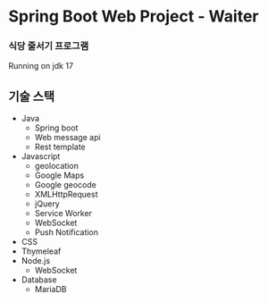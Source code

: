 # Spring Boot Web Project - Waiter
### 식당 줄서기 프로그램

Running on jdk 17

## 기술 스택
- Java
	- Spring boot
	- Web message api
	- Rest template
- Javascript
	- geolocation
	- Google Maps
	- Google geocode
	- XMLHttpRequest
	- jQuery
	- Service Worker
	- WebSocket
	- Push Notification
- CSS
- Thymeleaf
- Node.js
	- WebSocket
- Database
	- MariaDB
